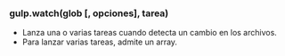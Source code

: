 ### gulp.watch(glob [, opciones], tarea)

- Lanza una o varias tareas cuando detecta un cambio en los archivos.
- Para lanzar varias tareas, admite un array.
